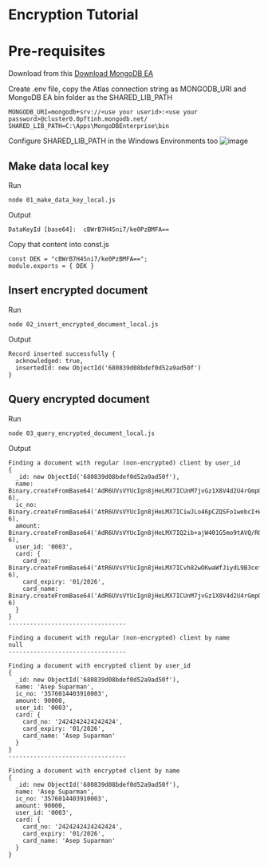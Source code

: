 #  Encryption Tutorial

# Pre-requisites

Download from this [Download MongoDB EA](https://www.mongodb.com/try/download/enterprise)

Create .env file, copy the Atlas connection string as MONGODB_URI and MongoDB EA bin folder as the SHARED_LIB_PATH
```
MONGODB_URI=mongodb+srv://<use your userid>:<use your password>@cluster0.0pftinh.mongodb.net/
SHARED_LIB_PATH=C:\Apps\MongoDBEnterprise\bin
```

Configure SHARED_LIB_PATH in the Windows Environments too
![image](https://github.com/user-attachments/assets/cbde70bb-d6e7-4b6b-9191-04f2d3440e03)

## Make data local key

Run 
```
node 01_make_data_key_local.js
```

Output
```
DataKeyId [base64]:  cBWrB7H4Sni7/ke0PzBMFA==
```

Copy that content into const.js
```
const DEK = "cBWrB7H4Sni7/ke0PzBMFA==";
module.exports = { DEK } 
```

## Insert encrypted document

Run 
```
node 02_insert_encrypted_document_local.js
```

Output
```
Record inserted successfully {
  acknowledged: true,
  insertedId: new ObjectId('680839d08bdef0d52a9ad50f')
}
```

## Query encrypted document

Run 
```
node 03_query_encrypted_document_local.js
```

Output
```
Finding a document with regular (non-encrypted) client by user_id
{
  _id: new ObjectId('680839d08bdef0d52a9ad50f'),
  name: Binary.createFromBase64('AdR6UVsVYUcIgn8jHeLMX7ICUnM7jvGz1X8V4d2U4rGmpQr2nsvdU6bOIjg/gFqzlnjpWZpLyADASWMjS2nOBk/qru8havwWR9HDJHtOdhlqyYibwd5We2vofXpr3xjWvac=', 6),
  ic_no: Binary.createFromBase64('AtR6UVsVYUcIgn8jHeLMX7ICiwJLo46pCZQSFo1webcI+WSMssxcDibv4AtNFOF5FU9yntRU9PkghB9CouzIQqY1kpeqRlvjVpfKNLnfrrtYdy3GPA5BAWLWR4TW+FVXQeI=', 6),
  amount: Binary.createFromBase64('AdR6UVsVYUcIgn8jHeLMX7IQ2ib+ajW401G5mo9tAVQ/RQo2nK0Pd2yW2+UYPDkiShfK6lI0JjOzExVcu6gkSEWbglPlgWmuYFRNcehtYx72pA==', 6),
  user_id: '0003',
  card: {
    card_no: Binary.createFromBase64('AtR6UVsVYUcIgn8jHeLMX7ICvh82wOKwaWfJiydL9B3cefWZq3I2WjQVw9ctuUjOi8MjNce+VnH+AYF/SH/CCKM0NstnSzQopBaq339TgKuirtams68/8pTypMSw+nUyAqs=', 6),
    card_expiry: '01/2026',
    card_name: Binary.createFromBase64('AdR6UVsVYUcIgn8jHeLMX7ICUnM7jvGz1X8V4d2U4rGmpQr2nsvdU6bOIjg/gFqzlnjpWZpLyADASWMjS2nOBk/qru8havwWR9HDJHtOdhlqyYibwd5We2vofXpr3xjWvac=', 6)
  }
}
---------------------------------

Finding a document with regular (non-encrypted) client by name
null
---------------------------------

Finding a document with encrypted client by user_id
{
  _id: new ObjectId('680839d08bdef0d52a9ad50f'),
  name: 'Asep Suparman',
  ic_no: '3576014403910003',
  amount: 90000,
  user_id: '0003',
  card: {
    card_no: '2424242424242424',
    card_expiry: '01/2026',
    card_name: 'Asep Suparman'
  }
}
---------------------------------

Finding a document with encrypted client by name
{
  _id: new ObjectId('680839d08bdef0d52a9ad50f'),
  name: 'Asep Suparman',
  ic_no: '3576014403910003',
  amount: 90000,
  user_id: '0003',
  card: {
    card_no: '2424242424242424',
    card_expiry: '01/2026',
    card_name: 'Asep Suparman'
  }
}
```
